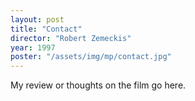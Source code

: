 ```yaml
---
layout: post
title: "Contact"
director: "Robert Zemeckis"
year: 1997
poster: "/assets/img/mp/contact.jpg"
---
```


My review or thoughts on the film go here.
